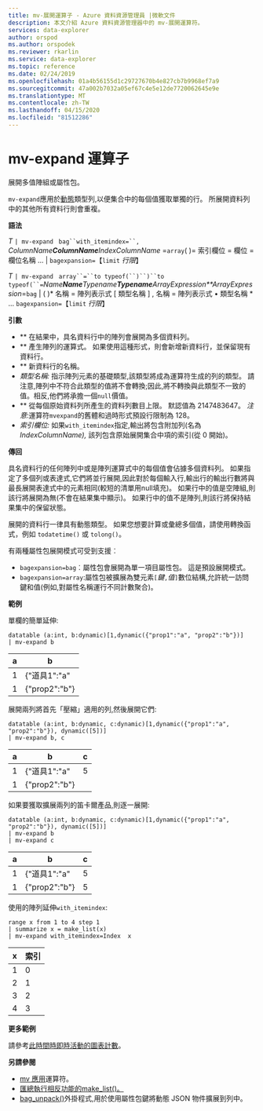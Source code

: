 ```yaml
---
title: mv-展開運算子 - Azure 資料資源管理員 |微軟文件
description: 本文介紹 Azure 資料資源管理器中的 mv-展開運算符。
services: data-explorer
author: orspod
ms.author: orspodek
ms.reviewer: rkarlin
ms.service: data-explorer
ms.topic: reference
ms.date: 02/24/2019
ms.openlocfilehash: 01a4b56155d1c29727670b4e827cb7b9968ef7a9
ms.sourcegitcommit: 47a002b7032a05ef67c4e5e12de7720062645e9e
ms.translationtype: MT
ms.contentlocale: zh-TW
ms.lasthandoff: 04/15/2020
ms.locfileid: "81512286"
---
```

# <a name="mv-expand-operator"></a>mv-expand 運算子

展開多值陣組或屬性包。

`mv-expand`應用於[動態](./scalar-data-types/dynamic.md)類型列,以便集合中的每個值獲取單獨的行。 所展開資料列中的其他所有資料行則會重複。 

**語法**

*T* `| mv-expand ` `bag``with_itemindex=``,` *ColumnName**ColumnName**IndexColumnName* =`array`( )= 索引欄位 = 欄位 = 欄位名稱 ... |  `bagexpansion=`【`limit` *行限*】

*T* `| mv-expand ` `array``=``to typeof(``)``)``to typeof(``=`*Name**Name**Typename**Typename**ArrayExpression**ArrayExpression*=`bag` | ( )* 名稱 = 陣列表示式 [ 類型名稱 ] , 名稱 = 陣列表示式 • 類型名稱 * ... `bagexpansion=`【`limit` *行限*】

**引數**

* ** 在結果中，具名資料行中的陣列會展開為多個資料列。 
* ** 產生陣列的運算式。 如果使用這種形式，則會新增新資料行，並保留現有資料行。
* ** 新資料行的名稱。
* *類型名稱:* 指示陣列元素的基礎類型,該類型將成為運算符生成的列的類型。
    請注意,陣列中不符合此類型的值將不會轉換;因此,將不轉換與此類型不一致的值。相反,他們將承擔一個`null`價值。
* ** 從每個原始資料列所產生的資料列數目上限。 默認值為 2147483647。 
*注意*:運算符`mvexpand`的舊體和過時形式預設行限制為 128。
* *索引欄位:* 如果`with_itemindex`指定,輸出將包含附加列(名為*IndexColumnName),* 該列包含原始展開集合中項的索引(從 0 開始)。 

**傳回**

具名資料行的任何陣列中或是陣列運算式中的每個值會佔據多個資料列。
如果指定了多個列或表達式,它們將並行展開,因此對於每個輸入行,輸出行的輸出行數將與最長展開表達式中的元素相同(較短的清單用null填充)。 如果行中的值是空陣組,則該行將展開為無(不會在結果集中顯示)。 如果行中的值不是陣列,則該行將保持結果集中的保留狀態。 

展開的資料行一律具有動態類型。 如果您想要計算或彙總多個值，請使用轉換函式，例如 `todatetime()` 或 `tolong()`。

有兩種屬性包展開模式可受到支援︰
* `bagexpansion=bag`︰屬性包會展開為單一項目屬性包。 這是預設展開模式。
* `bagexpansion=array`:屬性包被擴展為雙元素`[`*鍵*`,`*值*`]`數位結構,允許統一訪問鍵和值(例如,對屬性名稱運行不同計數聚合)。 

**範例**

單欄的簡單延伸:
 ```kusto
datatable (a:int, b:dynamic)[1,dynamic({"prop1":"a", "prop2":"b"})]
| mv-expand b 
```

|a|b|
|---|---|
|1|{"道具1":"a"|
|1|{"prop2":"b"}|


展開兩列將首先「壓縮」適用的列,然後展開它們:

```kusto
datatable (a:int, b:dynamic, c:dynamic)[1,dynamic({"prop1":"a", "prop2":"b"}), dynamic([5])]
| mv-expand b, c 
```

|a|b|c|
|---|---|---|
|1|{"道具1":"a"|5|
|1|{"prop2":"b"}||

如果要獲取擴展兩列的笛卡爾產品,則逐一展開:
```kusto
datatable (a:int, b:dynamic, c:dynamic)[1,dynamic({"prop1":"a", "prop2":"b"}), dynamic([5])]
| mv-expand b 
| mv-expand c
```

|a|b|c|
|---|---|---|
|1|{"道具1":"a"|5|
|1|{"prop2":"b"}|5|


使用的陣列延伸`with_itemindex`:
```kusto
range x from 1 to 4 step 1 
| summarize x = make_list(x) 
| mv-expand with_itemindex=Index  x 
```

|x|索引|
|---|---|
|1|0|
|2|1|
|3|2|
|4|3|


**更多範例**

請參考[此時間時即時活動的圖表計數](./samples.md#concurrent-activities)。

**另請參閱**

- [mv 應用](./mv-applyoperator.md)運算符。
- [匯總執行相反功能的make_list()。](makelist-aggfunction.md)
- [bag_unpack()](bag-unpackplugin.md)外掛程式,用於使用屬性包鍵將動態 JSON 物件擴展到列中。